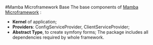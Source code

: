 #Mamba Microframework Base
The base components of [Mamba Microframework](https://github.com/mauretto78/mamba) :
- **Kernel** of application;
- **Providers**: ConfigServiceProvider, ClientServiceProvider;
- **Abstract Type**, to create symfony forms;
The package includes all dependencies required by whole framework.